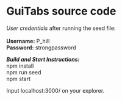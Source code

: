 # GuiTabs source code

_User credentials_ after running the seed file: <br />
<br />
**Username:** P_hill <br />
**Password:** strongpassword <br />

**_Build and Start Instructions:_** <br />
npm install<br />
npm run seed<br />
npm start<br />

Input localhost:3000/ on your explorer.<br />
